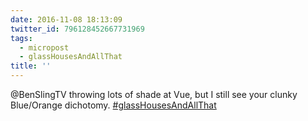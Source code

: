 ```yaml
---
date: 2016-11-08 18:13:09
twitter_id: 796128452667731969
tags:
  - micropost
  - glassHousesAndAllThat
title: ''
---
```


@BenSlingTV throwing lots of shade at Vue, but I still see your clunky Blue/Orange dichotomy. [#glassHousesAndAllThat](https://twitter.com/hashtag/glassHousesAndAllThat)
